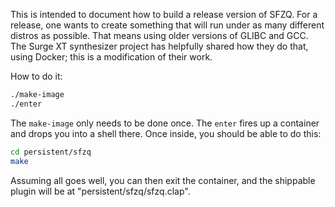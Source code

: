 This is intended to document how to build a release version of SFZQ.  For a
release, one wants to create something that will run under as many different
distros as possible.  That means using older versions of GLIBC and GCC.  The
Surge XT synthesizer project has helpfully shared how they do that, using
Docker; this is a modification of their work.

How to do it:

```sh
./make-image
./enter
```

The `make-image` only needs to be done once.  The `enter` fires up a container
and drops you into a shell there.  Once inside, you should be able to do this:

```sh
cd persistent/sfzq
make
```

Assuming all goes well, you can then exit the container, and the shippable
plugin will be at "persistent/sfzq/sfzq.clap".

